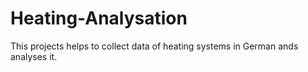 # Heating-Analysation
This projects helps to collect data of heating systems in German ands analyses it.
